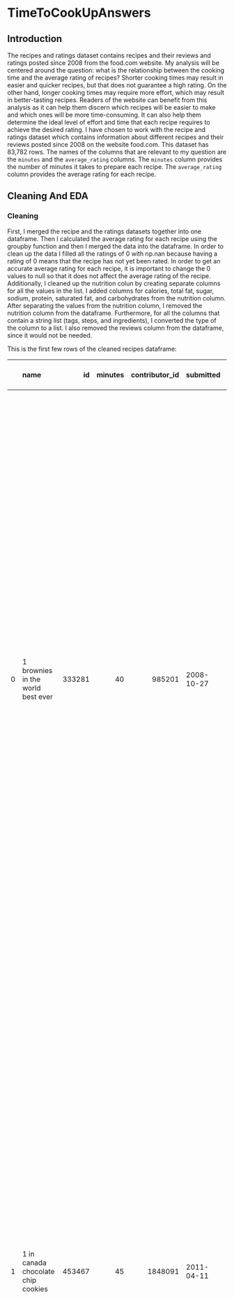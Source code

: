 # TimeToCookUpAnswers

## Introduction
The recipes and ratings dataset contains recipes and their reviews and ratings posted since 2008 from the food.com website. My analysis will be centered around the question: what is the relationship between the cooking time and the average rating of recipes? Shorter cooking times may result in easier and quicker recipes, but that does not guarantee a high rating. On the other hand, longer cooking times may require more effort, which may result in better-tasting recipes. Readers of the website can benefit from this analysis as it can help them discern which recipes will be easier to make and which ones will be more time-consuming. It can also help them determine the ideal level of effort and time that each recipe requires to achieve the desired rating. 
I have chosen to work with the recipe and ratings dataset which contains information about different recipes and their reviews posted since 2008 on the website food.com. This dataset has 83,782 rows. The names of the columns that are relevant to my question are the `minutes` and the `average_rating` columns. The `minutes` column provides the number of minutes it takes to prepare each recipe. The `average_rating` column provides the average rating for each recipe.

## Cleaning And EDA
### Cleaning
First, I merged the recipe and the ratings datasets together into one dataframe. Then I calculated the average rating for each recipe using the groupby function and then I merged the data into the dataframe. In order to clean up the data I filled all the ratings of 0 with np.nan because having a rating of 0 means that the recipe has not yet been rated. In order to get an accurate average rating for each recipe, it is important to change the 0 values to null so that it does not affect the average rating of the recipe. Additionally, I cleaned up the nutrition colun by creating separate columns for all the values in the list. I added columns for calories, total fat, sugar, sodium, protein, saturated fat, and carbohydrates from the nutrition column. After separating the values from the nutrition column, I removed the nutrition column from the dataframe. Furthermore, for all the columns that contain a string list (tags, steps, and ingredients), I converted the type of the column to a list. I also removed the reviews column from the dataframe, since it would not be needed.

This is the first few rows of the cleaned recipes dataframe: 

|    | name                                 |     id |   minutes |   contributor_id | submitted   | tags                                                                                                                                                                                                                                                                                               |   n_steps | steps                                                                                                                                                                                                                                                                                                                                                                                                                                                                                                                                                                                                                                                                                                                                                                                                                                                                                                                                                                                                                                                                                                                                                                                                                                                                                                                                                                                                               | description                                                                                                                                                                                                                                                                                                                                                                       | ingredients                                                                                                                                                                                                                             |   n_ingredients |   average_rating |   calories (#) |   total fat (PDV) |   sugar (PDV) |   sodium (PDV) |   protein (PDV) |   saturated fats (PDV) |   carbohydrates (PDV) |
|---:|:-------------------------------------|-------:|----------:|-----------------:|:------------|:---------------------------------------------------------------------------------------------------------------------------------------------------------------------------------------------------------------------------------------------------------------------------------------------------|----------:|:--------------------------------------------------------------------------------------------------------------------------------------------------------------------------------------------------------------------------------------------------------------------------------------------------------------------------------------------------------------------------------------------------------------------------------------------------------------------------------------------------------------------------------------------------------------------------------------------------------------------------------------------------------------------------------------------------------------------------------------------------------------------------------------------------------------------------------------------------------------------------------------------------------------------------------------------------------------------------------------------------------------------------------------------------------------------------------------------------------------------------------------------------------------------------------------------------------------------------------------------------------------------------------------------------------------------------------------------------------------------------------------------------------------------|:----------------------------------------------------------------------------------------------------------------------------------------------------------------------------------------------------------------------------------------------------------------------------------------------------------------------------------------------------------------------------------|:----------------------------------------------------------------------------------------------------------------------------------------------------------------------------------------------------------------------------------------|----------------:|-----------------:|---------------:|------------------:|--------------:|---------------:|----------------:|-----------------------:|----------------------:|
|  0 | 1 brownies in the world    best ever | 333281 |        40 |           985201 | 2008-10-27  | ['60-minutes-or-less', 'time-to-make', 'course', 'main-ingredient', 'preparation', 'for-large-groups', 'desserts', 'lunch', 'snacks', 'cookies-and-brownies', 'chocolate', 'bar-cookies', 'brownies', 'number-of-servings']                                                                        |        10 | ['heat the oven to 350f and arrange the rack in the middle', 'line an 8-by-8-inch glass baking dish with aluminum foil', 'combine chocolate and butter in a medium saucepan and cook over medium-low heat ', 'stirring frequently ', 'until evenly melted', 'remove from heat and let cool to room temperature', 'combine eggs ', 'sugar ', 'cocoa powder ', 'vanilla extract ', 'espresso ', 'and salt in a large bowl and briefly stir until just evenly incorporated', 'add cooled chocolate and mix until uniform in color', 'add flour and stir until just incorporated', 'transfer batter to the prepared baking dish', 'bake until a tester inserted in the center of the brownies comes out clean ', 'about 25 to 30 minutes', 'remove from the oven and cool completely before cutting']                                                                                                                                                                                                                                                                                                                                                                                                                                                                                                                                                                                                                   | these are the most; chocolatey, moist, rich, dense, fudgy, delicious brownies that you'll ever make.....sereiously! there's no doubt that these will be your fav brownies ever for you can add things to them or make them plain.....either way they're pure heaven!                                                                                                              | ['bittersweet chocolate', 'unsalted butter', 'eggs', 'granulated sugar', 'unsweetened cocoa powder', 'vanilla extract', 'brewed espresso', 'kosher salt', 'all-purpose flour']                                                          |               9 |                4 |          138.4 |                10 |            50 |              3 |               3 |                     19 |                     6 |
|  1 | 1 in canada chocolate chip cookies   | 453467 |        45 |          1848091 | 2011-04-11  | ['60-minutes-or-less', 'time-to-make', 'cuisine', 'preparation', 'north-american', 'for-large-groups', 'canadian', 'british-columbian', 'number-of-servings']                                                                                                                                      |        12 | ['pre-heat oven the 350 degrees f', 'in a mixing bowl ', 'sift together the flours and baking powder', 'set aside', 'in another mixing bowl ', 'blend together the sugars ', 'margarine ', 'and salt until light and fluffy', 'add the eggs ', 'water ', 'and vanilla to the margarine / sugar mixture and mix together until well combined', 'add in the flour mixture to the wet ingredients and blend until combined', 'scrape down the sides of the bowl and add the chocolate chips', 'mix until combined', 'scrape down the sides to the bowl again', 'using an ice cream scoop ', 'scoop evenly rounded balls of dough and place of cookie sheet about 1 - 2 inches apart to allow for spreading during baking', 'bake for 10 - 15 minutes or until golden brown on the outside and soft & chewy in the center', 'serve hot and enjoy !']                                                                                                                                                                                                                                                                                                                                                                                                                                                                                                                                                                    | this is the recipe that we use at my school cafeteria for chocolate chip cookies. they must be the best chocolate chip cookies i have ever had! if you don't have margarine or don't like it, then just use butter (softened) instead.                                                                                                                                            | ['white sugar', 'brown sugar', 'salt', 'margarine', 'eggs', 'vanilla', 'water', 'all-purpose flour', 'whole wheat flour', 'baking soda', 'chocolate chips']                                                                             |              11 |                5 |          595.1 |                46 |           211 |             22 |              13 |                     51 |                    26 |
|  2 | 412 broccoli casserole               | 306168 |        40 |            50969 | 2008-05-30  | ['60-minutes-or-less', 'time-to-make', 'course', 'main-ingredient', 'preparation', 'side-dishes', 'vegetables', 'easy', 'beginner-cook', 'broccoli']                                                                                                                                               |         6 | ['preheat oven to 350 degrees', 'spray a 2 quart baking dish with cooking spray ', 'set aside', 'in a large bowl mix together broccoli ', 'soup ', 'one cup of cheese ', 'garlic powder ', 'pepper ', 'salt ', 'milk ', '1 cup of french onions ', 'and soy sauce', 'pour into baking dish ', 'sprinkle remaining cheese over top', 'bake for 25 minutes or until cheese is lightly browned', 'sprinkle with rest of french fried onions and bake until onions are browned and cheese is bubbly ', 'about 10 more minutes']                                                                                                                                                                                                                                                                                                                                                                                                                                                                                                                                                                                                                                                                                                                                                                                                                                                                                         | since there are already 411 recipes for broccoli casserole posted to "zaar" ,i decided to call this one  #412 broccoli casserole.i don't think there are any like this one in the database. i based this one on the famous "green bean casserole" from campbell's soup. but i think mine is better since i don't like cream of mushroom soup.submitted to "zaar" on may 28th,2008 | ['frozen broccoli cuts', 'cream of chicken soup', 'sharp cheddar cheese', 'garlic powder', 'ground black pepper', 'salt', 'milk', 'soy sauce', 'french-fried onions']                                                                   |               9 |                5 |          194.8 |                20 |             6 |             32 |              22 |                     36 |                     3 |
|  3 | millionaire pound cake               | 286009 |       120 |           461724 | 2008-02-12  | ['time-to-make', 'course', 'cuisine', 'preparation', 'occasion', 'north-american', 'desserts', 'american', 'southern-united-states', 'dinner-party', 'holiday-event', 'cakes', 'dietary', 'christmas', 'thanksgiving', 'low-sodium', 'low-in-something', 'taste-mood', 'sweet', '4-hours-or-less'] |         7 | ['freheat the oven to 300 degrees', 'grease a 10-inch tube pan with butter ', 'dust the bottom and sides with flour ', 'and set aside', 'in a large mixing bowl ', 'cream the butter and sugar with an electric mixer and add the eggs one at a time ', 'beating after each addition', 'alternately add the flour and milk ', 'stirring till the batter is smooth', 'add the two extracts and stir till well blended', 'scrape the batter into the prepared pan and bake till a cake tester or knife blade inserted in the center comes out clean ', 'about 1 1 / 2 hours', 'cool the cake in the pan on a rack for 5 minutes ', 'then turn it out on the rack to cool completely']                                                                                                                                                                                                                                                                                                                                                                                                                                                                                                                                                                                                                                                                                                                                 | why a millionaire pound cake?  because it's super rich!  this scrumptious cake is the pride of an elderly belle from jackson, mississippi.  the recipe comes from "the glory of southern cooking" by james villas.                                                                                                                                                                | ['butter', 'sugar', 'eggs', 'all-purpose flour', 'whole milk', 'pure vanilla extract', 'almond extract']                                                                                                                                |               7 |                5 |          878.3 |                63 |           326 |             13 |              20 |                    123 |                    39 |
|  4 | 2000 meatloaf                        | 475785 |        90 |          2202916 | 2012-03-06  | ['time-to-make', 'course', 'main-ingredient', 'preparation', 'main-dish', 'potatoes', 'vegetables', '4-hours-or-less', 'meatloaf', 'simply-potatoes2']                                                                                                                                             |        17 | ['pan fry bacon ', 'and set aside on a paper towel to absorb excess grease', 'mince yellow onion ', 'red bell pepper ', 'and add to your mixing bowl', 'chop garlic and set aside', 'put 1tbsp olive oil into a saut pan ', 'along with chopped garlic ', 'teaspoons white pepper and a pinch of kosher salt', 'bring to a medium heat to sweat your garlic', 'preheat oven to 350f', 'coarsely chop your baby spinach add to your heated pan ', 'stir frequently for approximately 5 min to wilt', 'add your spinach to the mixing bowl', 'chop your now cooled bacon ', 'and add it to the mixing bowl', 'add your meatloaf mix to the bowl ', 'with one egg and mix till thoroughly combined', 'add your goat cheese ', 'one egg ', '1 / 8 tsp white pepper and 1 / 8 tsp of kosher salt and mix till thoroughly combined', 'transfer to a 9x5 meatloaf pan ', 'and cook for 60 min or until the internal temperature is at least 160f', 'let stand for 5min', 'melt 1tbsp unsalted butter into a frying pan ', 'and cook up to three eggs at a time', 'crack each egg into a separate dish ', 'in order to prevent egg shells from reaching the pan ', 'then add salt and pepper to taste', 'wait until the egg whites are firm looking ', 'but slightly runny on top before flipping your eggs', 'after flipping ', 'wait 10~20 seconds before removing each egg and placing it over your slices of meatloaf'] | ready, set, cook! special edition contest entry: a mediterranean flavor inspired meatloaf dish. featuring: simply potatoes - shredded hash browns, egg, bacon, spinach, red bell pepper, and goat cheese.                                                                                                                                                                         | ['meatloaf mixture', 'unsmoked bacon', 'goat cheese', 'unsalted butter', 'eggs', 'baby spinach', 'yellow onion', 'red bell pepper', 'simply potatoes shredded hash browns', 'fresh garlic', 'kosher salt', 'white pepper', 'olive oil'] |              13 |                5 |          267   |                30 |            12 |             12 |              29 |                     48 |                     2 |

### Univariate Analysis
Univariate Plot #1: Number of Ingredients For Each Recipe

This plot shows the distribution of the number of ingredients in dataframe. From the plot we can see that the median number of infredients in the data is about 10 steps. The plot is slighlty skewed to the left adn from the plot we can see that there is a high chance that the average number of steps is also around 10.

<iframe src="assets/univariate_plot.html" width=800 height=600 frameBorder=0></iframe>

Univariate Plot #2: Number of Steps For Each Recipe

This plot shows the emperical distributionof the number of steps in the recipes dataframe. From the plot we can see that the average number of steps in a recipe is aroumd 10 steps if we ignore the outliers. The data for this column seems to contain many outliers, since it shows a few of the recipes having over 60 steps, which could possibly be a mistake.

<iframe src="assets/univariate_plot2.html" width=800 height=600 frameBorder=0></iframe>

### Bivariate Analysis
Bivariate Plot #1: Effect of Protein on Number of Calories in the Recipe
This plot takes a look at how the protein level in a recipe affects the number of calories the recipe contains. From the graph below we can see that there is a positive correlation between the sugar levels and the number of calories present in a recipe.

<iframe src="assets/bivariate_plot.html" width=800 height=600 frameBorder=0></iframe>


Bivariate Plot #2: Effect of Sugar on Number of Calories in the Recipe
This plot takes a look at how the sugar levels in a recipe affect the number of calories the recipe contains. From the graph below we can see that there is a positive correlation between the sugar levels and the number of calories present in a recipe.

<iframe src="assets/bivariate_plot2.html" width=800 height=600 frameBorder=0></iframe>

### Aggregation
Aggregation of the number of steps in a recipe and its rating.
This grouped table is significant because it shows that as the number of steps in a recipe increases, the rating of that recipe also increases. This table is significant because it shows that as the average rating of a recipe increases the number of steps in he recipe does not really vary. We can see thnumber of steps in a recipe does not have much of an effect on the rating that recipe recieves.

|   average_rating |   count |     mean |   median |
|-----------------:|--------:|---------:|---------:|
|          1       |     261 |  9.5249  |      8   |
|          1.5     |      20 |  8.6     |      8.5 |
|          2       |     260 | 10.6423  |      9   |
|          2.16667 |       6 | 12.5     |     13.5 |
|          2.25    |       5 |  5.6     |      5   |
|          2.28571 |       7 | 12.1429  |      9   |
|          2.33333 |      28 | 11.5714  |      8.5 |
|          2.5     |     100 | 10.26    |      9   |
|          2.5625  |      20 | 12.55    |      9   |
|          2.6     |       5 |  9.2     |      7   |
|          2.66667 |      27 | 10       |      8   |
|          2.75    |      21 | 10.7619  |      9   |
|          2.83333 |       6 | 12.3333  |     11.5 |
|          3       |    1163 | 10.0361  |      9   |
|          3.09091 |      15 | 12.8     |     11   |
|          3.125   |       8 |  9.25    |      7.5 |
|          3.16667 |      15 | 10.5333  |      9   |
|          3.2     |      13 |  9       |      7   |
|          3.25    |      47 | 10.7872  |      8   |
|          3.28571 |      21 |  8.66667 |      7   |
|          3.3     |      10 | 13       |     13   |
|          3.33333 |     153 | 10.4379  |      9   |
|          3.38462 |      15 | 10.0667  |     10   |
|          3.4     |      41 |  8.12195 |      8   |
|          3.44444 |       9 |  7.44444 |      9   |
|          3.5     |     566 |  9.83922 |      9   |
|          3.55556 |      10 | 10.2     |     10.5 |
|          3.57143 |      22 |  9.27273 |      7   |
|          3.59091 |      24 | 11.0833  |     10.5 |
|          3.6     |      43 | 13.4651  |     11   |
|          3.66667 |     429 | 10.3287  |      9   |
|          3.69231 |      14 | 11.6429  |     11   |
|          3.70588 |      19 | 11       |     10   |
|          3.71429 |      50 | 10.54    |      9   |
|          3.75    |     123 |  9.47154 |      9   |
|          3.77778 |       9 |  8.44444 |      6   |
|          3.79012 |      90 |  8.38889 |      7   |
|          3.8     |      88 | 10.7273  |      8.5 |
|          3.83333 |      79 | 10       |      9   |
|          3.85714 |      79 |  8.58228 |      7   |
|          3.875   |      33 | 11.8182  |     12   |
|          3.88889 |       9 | 13.3333  |     13   |
|          3.90909 |      12 |  7.25    |      7   |
|          3.92308 |      15 |  9.86667 |      7   |
|          3.92857 |      14 | 12.5     |      9.5 |
|          3.94444 |      21 |  7.71429 |      6   |
|          3.95775 |      74 | 10.2838  |      8.5 |
|          4       |    6263 | 10.1905  |      9   |
|          4.06667 |      30 | 10.1     |      8   |
|          4.07692 |      26 | 10.2692  |      8   |
|          4.08333 |      38 |  9.05263 |      7.5 |
|          4.09091 |      23 | 10.5652  |     10   |
|          4.09677 |      36 | 11.4444  |     10   |
|          4.1     |      22 |  9.45455 |      9   |
|          4.11111 |      97 | 11.2784  |      9   |
|          4.11628 |      47 | 10.383   |     10   |
|          4.125   |      85 | 10.5059  |     10   |
|          4.13333 |      15 |  8.26667 |      6   |
|          4.14286 |      95 |  8.75789 |      8   |
|          4.16667 |     198 | 10.6212  |      9   |
|          4.18182 |      94 | 10.4043  |      9   |
|          4.2     |     467 |  9.70664 |      8   |
|          4.21429 |      57 | 10.2982  |      9   |
|          4.22222 |      89 |  9.93258 |      9   |
|          4.23333 |      37 |  9       |      8   |
|          4.25    |     669 | 10.0045  |      9   |
|          4.27273 |      26 | 10.8077  |     10.5 |
|          4.28571 |     213 |  9.70892 |      8   |
|          4.29167 |      29 | 10.1724  |      9   |
|          4.3     |      94 |  9.93617 |      8.5 |
|          4.30435 |      25 | 11.8     |     11   |
|          4.30769 |      88 | 10.5682  |      9   |
|          4.3125  |      36 |  9.47222 |      6   |
|          4.32    |      26 |  8.92308 |      8.5 |
|          4.32143 |      36 | 10.7778  |     10   |
|          4.33333 |    1710 | 10.0673  |      9   |
|          4.34615 |      27 | 12.1481  |     11   |
|          4.35714 |      15 | 12.1333  |     11   |
|          4.36364 |      61 | 11.5738  |     10   |
|          4.375   |     271 |  9.98524 |      9   |
|          4.37778 |      58 | 10.7069  |      9.5 |
|          4.38095 |      21 | 11       |     10   |
|          4.38462 |      71 |  9.02817 |      7   |
|          4.39286 |      32 |  9.25    |      8.5 |
|          4.4     |     596 |  9.82886 |      8   |
|          4.40625 |      89 |  9.73034 |      8   |
|          4.40741 |      27 | 10       |     10   |
|          4.41667 |      64 |  9.59375 |      8   |
|          4.42105 |      19 |  8.68421 |      9   |
|          4.42857 |     322 | 10.9534  |     10   |
|          4.4375  |      20 |  9.55    |      9.5 |
|          4.44444 |     257 |  9.52529 |      9   |
|          4.44828 |      36 |  9.97222 |      7   |
|          4.45455 |     188 | 10.266   |      9   |
|          4.46    |      56 | 12.25    |     10.5 |
|          4.46154 |      26 | 10.9231  |      9.5 |
|          4.46667 |      35 | 11.4286  |     10   |
|          4.47059 |      35 | 10.3714  |      9   |
|          4.47368 |      20 | 11.5     |     10.5 |
|          4.47826 |      33 |  9.54545 |      9   |
|          4.48    |      35 |  8.8     |      7   |
|          4.5     |    5008 | 10.0881  |      9   |
|          4.5122  |      46 |  8.04348 |      8   |
|          4.52941 |      39 |  9.97436 |      9   |
|          4.53125 |      37 |  7.05405 |      6   |
|          4.53333 |      93 |  9.65591 |      8   |
|          4.53846 |     108 |  9.97222 |      9   |
|          4.54545 |     140 |  9.45714 |      8   |
|          4.55    |      44 | 11.4091  |     10   |
|          4.55172 |      29 |  9.72414 |      9   |
|          4.55556 |     293 |  9.19454 |      8   |
|          4.5625  |     139 | 10.9209  |      9   |
|          4.56757 |      43 |  9.81395 |      8   |
|          4.57143 |     410 |  9.9561  |      9   |
|          4.57471 |     135 | 10.0148  |     10   |
|          4.58333 |      24 | 10.0417  |      8   |
|          4.58475 |     141 | 11.7589  |     10   |
|          4.58621 |      36 | 12.2778  |      9   |
|          4.58824 |      71 | 10.5352  |      9   |
|          4.6     |     923 | 10.104   |      9   |
|          4.60714 |      31 |  9.83871 |      8   |
|          4.61111 |      46 |  9.78261 |      8.5 |
|          4.61538 |     155 | 10.1871  |      8   |
|          4.61702 |      47 | 13.9574  |     13   |
|          4.62    |     120 |  9.5     |      9   |
|          4.625   |     370 | 10.5784  |     10   |
|          4.62963 |      30 | 11.6333  |     10   |
|          4.63158 |      57 | 10.614   |      9   |
|          4.63333 |      41 |  9.85366 |      8   |
|          4.63636 |     144 |  9.45139 |      8   |
|          4.64286 |      94 | 10.9149  |      9.5 |
|          4.64706 |      19 | 10.0526  |      9   |
|          4.64789 |      91 |  9.64835 |      9   |
|          4.65    |      40 | 12       |      9.5 |
|          4.65079 |      68 | 10.7941  |     10   |
|          4.65217 |      25 |  8.96    |      9   |
|          4.65517 |      36 | 10.5278  |     10   |
|          4.65625 |      36 | 14.7778  |     13   |
|          4.66667 |    3372 | 10.0033  |      9   |
|          4.67742 |      32 |  9.3125  |      8   |
|          4.68    |      52 |  9.55769 |      8   |
|          4.68421 |      83 | 11.012   |      9   |
|          4.6875  |      83 | 10.7108  |      9   |
|          4.69231 |     198 | 10.9394  |     10   |
|          4.69444 |      37 | 10.8378  |     11   |
|          4.7     |     350 |  9.93143 |      9   |
|          4.70588 |      71 | 10.0563  |      8   |
|          4.71429 |     790 |  9.60506 |      8   |
|          4.71739 |      50 | 10.4     |      9   |
|          4.71875 |      67 | 10.6269  |      9   |
|          4.7193  |      64 | 12.7969  |      9.5 |
|          4.72    |      26 |  9.30769 |      7.5 |
|          4.72222 |       4 |  5.5     |      6   |
|          4.72414 |      99 |  9.92929 |      9   |
|          4.72727 |     278 | 10.9964  |      9   |
|          4.73077 |      34 | 13.7941  |     10   |
|          4.73333 |     133 | 11.0827  |     10   |
|          4.73684 |     191 | 11.2618  |     10   |
|          4.73913 |      97 |  9.12371 |      9   |
|          4.74074 |      57 |  8.49123 |      8   |
|          4.74194 |      34 |  7.14706 |      7   |
|          4.74419 |      50 | 11.76    |     10   |
|          4.75    |    2426 | 10.3458  |      9   |
|          4.7619  |      24 |  9.04167 |      7.5 |
|          4.76471 |      55 |  9.67273 |      8   |
|          4.76744 |      43 |  8.53488 |      7   |
|          4.76923 |     296 | 10.6351  |     10   |
|          4.77273 |      47 | 10.7447  |      9   |
|          4.77358 |      59 |  9.79661 |      9   |
|          4.77419 |      32 |  7.25    |      6   |
|          4.77778 |     532 | 10.8703  |      9   |
|          4.78261 |      52 | 15.0962  |     14   |
|          4.78571 |     134 | 11.2239  |     10   |
|          4.78947 |      22 | 10.6818  |      9.5 |
|          4.7907  |      51 | 10.2353  |     10   |
|          4.79167 |      24 | 10.7917  |     10.5 |
|          4.79661 |      68 | 10.3971  |      8   |
|          4.8     |    1906 | 10.138   |      9   |
|          4.80702 |      62 |  9.5     |      8   |
|          4.80769 |      27 | 10       |      8   |
|          4.80952 |      22 |  7.54545 |      6   |
|          4.8125  |     148 | 11.0405  |      9   |
|          4.81481 |      32 |  8.5625  |      7.5 |
|          4.816   |     137 |  9.25547 |      8   |
|          4.81818 |     308 |  9.6039  |      8   |
|          4.82222 |      47 | 10.7234  |     10   |
|          4.82353 |      56 |  9.25    |      9   |
|          4.82609 |      23 |  9.78261 |      7   |
|          4.82857 |      37 |  9.05405 |      8   |
|          4.83333 |    1296 |  9.74769 |      9   |
|          4.83871 |      32 | 11.25    |      9   |
|          4.84211 |      38 |  8.89474 |      8   |
|          4.84615 |     165 | 10.2727  |      9   |
|          4.85185 |      65 |  9.67692 |      8   |
|          4.85714 |    1268 | 10.0158  |      9   |
|          4.86154 |      66 |  9.10606 |      8   |
|          4.86301 |      83 |  8.77108 |      7   |
|          4.86667 |     226 | 10.8142  |      9   |
|          4.86842 |      42 |  9.7619  |      8   |
|          4.86957 |      48 |  7.375   |      8   |
|          4.87179 |      41 |  8.97561 |      9   |
|          4.87356 |      90 | 11.0444  |     10   |
|          4.875   |     834 |  9.98082 |      9   |
|          4.87755 |      54 | 10.6296  |      9.5 |
|          4.88235 |     111 |  9.87387 |     10   |
|          4.88571 |      35 | 10.7429  |      8   |
|          4.88776 |     110 |  8.33636 |      7   |
|          4.88889 |     650 | 10.3877  |      9   |
|          4.8913  |      51 | 11.1176  |     11   |
|          4.89474 |      47 | 10.3404  |      8   |
|          4.89655 |      37 | 10.0811  |      9   |
|          4.9     |     482 |  9.93361 |      9   |
|          4.90244 |      44 |  8.68182 |      9   |
|          4.90323 |      32 | 10.5     |      9   |
|          4.90476 |      66 | 10.1667  |      8   |
|          4.90625 |      32 | 10.0938  |     10   |
|          4.90909 |     485 |  9.82887 |      9   |
|          4.91071 |      60 |  9.9     |      8   |
|          4.91667 |     224 | 10.4955  |      9   |
|          4.92308 |     458 |  9.81659 |      8   |
|          4.92857 |     258 | 10.3682  |      9   |
|          4.93333 |     196 |  9.69898 |      8   |
|          4.9375  |      33 |  9.66667 |      7   |
|          4.93878 |      62 | 10.2581  |      9   |
|          4.94118 |     174 |  9.90805 |      9   |
|          4.94444 |      94 | 10.1277  |      9   |
|          4.94737 |      57 | 10.9123  |     10   |
|          4.95    |      45 | 11.6222  |     11   |
|          4.95122 |      44 |  9.43182 |      9   |
|          4.95238 |      22 |  8.45455 |      7   |
|          4.95455 |      47 | 11.1277  |     10   |
|          4.95652 |      72 |  9.15278 |      8   |
|          4.96    |     108 | 10.2407  |      9   |
|          4.96154 |      27 | 10.5556  |      9   |
|          4.96296 |      29 |  9.10345 |      8   |
|          4.96552 |      33 | 11       |      9   |
|          4.97059 |      75 | 11.0667  |     10   |
|          4.97368 |      40 | 10       |      9   |
|          4.98113 |      58 |  9.53448 |      8.5 |
|          5       |   34719 | 10.0807  |      9   |


## Assessment of Missingness

### NMAR Analyiss
The rating column in the recipes dataframe is not missing at random (NMAR). There are some recipes in the dataset that have not yet been rated causing the data for rating column to be missing. Since the chance that the rating for a recipe will be missing depends on the actual missing value, the values in the rating column are not missing at random. Any additional data that I might want to obtain are Boolean values stating if the recipe has been rated or not, which could explain the missingness, thereby making the column missing at random.

### Missingness Dependency
The first column that I will be analyzing for 'average_rating' missingness is a column called 60_min_or_less. This column contains boolean values that state whether or not the cooking time for a recipe is less than or equal to 60 minutes. 

Null Hypothesis: The distribution of cooking time being 60 minutes or less when average rating is missing is the same as the distribution of the cooking time being 60 minutes or less when the average rating is not missing.
Alternative Hypothesis: The distribution of contributor_id, when average rating is missing is not the same as the distribution of contributor_id when the average rating is not missing.
